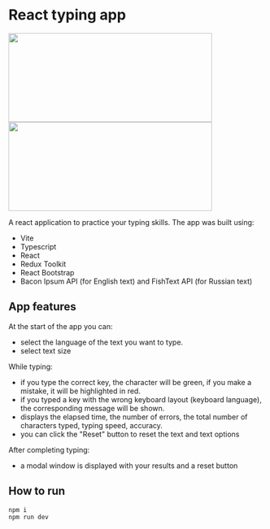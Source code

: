 # React typing app

<p float="left">
  <img src="https://github.com/AnarbekovAlt/react-typing/assets/62358513/c7eacafa-9beb-436e-9b2a-279fcb83e093" width="400" height="175"/>
  <img src="https://github.com/AnarbekovAlt/react-typing/assets/62358513/5ddb7a26-1a57-4202-8205-833358168392" width="400" height="175"/>
</p>

A react application to practice your typing skills. The app was built using:

- Vite
- Typescript
- React
- Redux Toolkit
- React Bootstrap
- Bacon Ipsum API (for English text) and FishText API (for Russian text)

## App features

At the start of the app you can:

- select the language of the text you want to type.
- select text size

While typing:

- if you type the correct key, the character will be green, if you make a mistake, it will be highlighted in red.
- if you typed a key with the wrong keyboard layout (keyboard language), the corresponding message will be shown.
- displays the elapsed time, the number of errors, the total number of characters typed, typing speed, accuracy.
- you can click the "Reset" button to reset the text and text options

After completing typing:

- a modal window is displayed with your results and a reset button

## How to run

```bash
npm i
npm run dev
```
